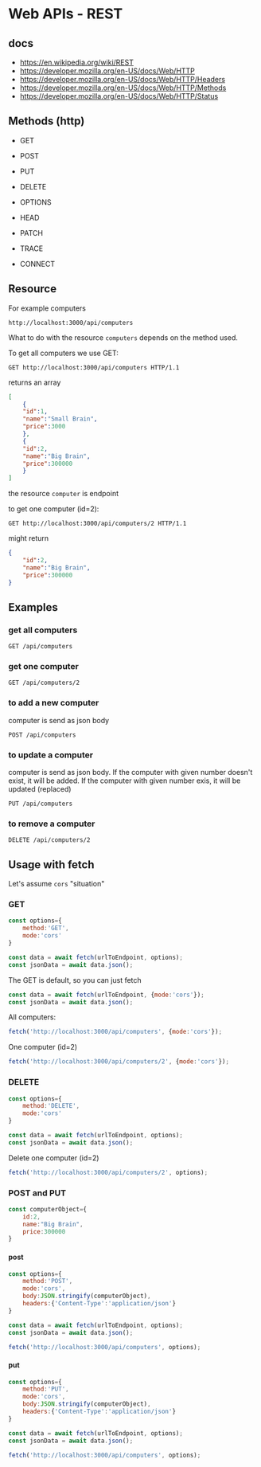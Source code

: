 # Web APIs - REST

## docs

-   https://en.wikipedia.org/wiki/REST
-   https://developer.mozilla.org/en-US/docs/Web/HTTP
-   https://developer.mozilla.org/en-US/docs/Web/HTTP/Headers
-   https://developer.mozilla.org/en-US/docs/Web/HTTP/Methods
-   https://developer.mozilla.org/en-US/docs/Web/HTTP/Status

## Methods (http)

- GET
- POST
- PUT
- DELETE

- OPTIONS
- HEAD

- PATCH
- TRACE
- CONNECT

## Resource

For example computers
```
http://localhost:3000/api/computers
```

What to do with the resource `computers` depends on the method used.

To get all computers we use GET:

```http
GET http://localhost:3000/api/computers HTTP/1.1
```
returns an array
```json
[
    {
    "id":1,
    "name":"Small Brain",
    "price":3000
    },
    {
    "id":2,
    "name":"Big Brain",
    "price":300000
    }
]
```

the resource `computer` is endpoint

to get one computer (id=2):

```http
GET http://localhost:3000/api/computers/2 HTTP/1.1
```

might return 
```json
{
    "id":2,
    "name":"Big Brain",
    "price":300000
}
```

## Examples

### get all computers
```
GET /api/computers
```

### get one computer
```
GET /api/computers/2
```

### to add a new computer
computer is send as json body
```
POST /api/computers
```

### to update a computer
computer is send as json body.
If the computer with given number doesn't exist, it will be added.
If the computer with given number exis, it will be updated (replaced)
```
PUT /api/computers
```

### to remove a computer
```
DELETE /api/computers/2
```

## Usage with fetch

Let's assume `cors` "situation"

### GET
```js
const options={
    method:'GET',
    mode:'cors'
}

const data = await fetch(urlToEndpoint, options);
const jsonData = await data.json();
```
The GET is default, so you can just fetch
```js
const data = await fetch(urlToEndpoint, {mode:'cors'});
const jsonData = await data.json();
```
All computers:
```js
fetch('http://localhost:3000/api/computers', {mode:'cors'});
```

One computer (id=2)
```js
fetch('http://localhost:3000/api/computers/2', {mode:'cors'});
```

### DELETE

```js
const options={
    method:'DELETE',
    mode:'cors'
}

const data = await fetch(urlToEndpoint, options);
const jsonData = await data.json();
```

Delete one computer (id=2)
```js
fetch('http://localhost:3000/api/computers/2', options);
```

### POST and PUT

```js
const computerObject={
    id:2,
    name:"Big Brain",
    price:300000
}
```

#### post

```js
const options={
    method:'POST',
    mode:'cors',
    body:JSON.stringify(computerObject),
    headers:{'Content-Type':'application/json'}
}

const data = await fetch(urlToEndpoint, options);
const jsonData = await data.json();
```

```js
fetch('http://localhost:3000/api/computers', options);
```

#### put

```js
const options={
    method:'PUT',
    mode:'cors',
    body:JSON.stringify(computerObject),
    headers:{'Content-Type':'application/json'}
}

const data = await fetch(urlToEndpoint, options);
const jsonData = await data.json();
```

```js
fetch('http://localhost:3000/api/computers', options);
```